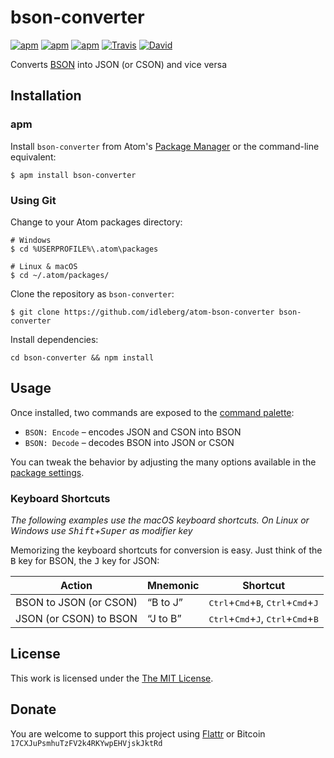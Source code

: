 # bson-converter

[![apm](https://img.shields.io/apm/l/bson-converter.svg?style=flat-square)](https://atom.io/packages/bson-converter)
[![apm](https://img.shields.io/apm/v/bson-converter.svg?style=flat-square)](https://atom.io/packages/bson-converter)
[![apm](https://img.shields.io/apm/dm/bson-converter.svg?style=flat-square)](https://atom.io/packages/bson-converter)
[![Travis](https://img.shields.io/travis/idleberg/atom-bson-converter.svg?style=flat-square)](https://travis-ci.org/idleberg/atom-bson-converter)
[![David](https://img.shields.io/david/dev/idleberg/atom-bson-converter.svg?style=flat-square)](https://david-dm.org/idleberg/atom-bson-converter?type=dev)

Converts [BSON](http://bsonspec.org/) into JSON (or CSON) and vice versa

## Installation

### apm

Install `bson-converter` from Atom's [Package Manager](http://flight-manual.atom.io/using-atom/sections/atom-packages/) or the command-line equivalent:

`$ apm install bson-converter`

### Using Git

Change to your Atom packages directory:

```
# Windows
$ cd %USERPROFILE%\.atom\packages

# Linux & macOS
$ cd ~/.atom/packages/
```

Clone the repository as `bson-converter`:

```
$ git clone https://github.com/idleberg/atom-bson-converter bson-converter
```

Install dependencies:

```
cd bson-converter && npm install
```

## Usage

Once installed, two commands are exposed to the [command palette](http://flight-manual.atom.io/getting-started/sections/atom-basics/#_command_palette):

* `BSON: Encode` – encodes JSON and CSON into BSON
* `BSON: Decode` – decodes BSON into JSON or CSON

You can tweak the behavior by adjusting the many options available in the [package settings](http://flight-manual.atom.io/using-atom/sections/atom-packages/#package-settings).

### Keyboard Shortcuts

*The following examples use the macOS keyboard shortcuts. On Linux or Windows use <kbd>Shift</kbd>+<kbd>Super</kbd> as modifier key*

Memorizing the keyboard shortcuts for conversion is easy. Just think of the <kbd>B</kbd> key for BSON, the <kbd>J</kbd> key for JSON:

Action                 | Mnemonic | Shortcut
-----------------------|----------|-----------------------------------------------------------------------------------------
BSON to JSON (or CSON) | “B to J” | <kbd>Ctrl</kbd>+<kbd>Cmd</kbd>+<kbd>B</kbd>, <kbd>Ctrl</kbd>+<kbd>Cmd</kbd>+<kbd>J</kbd>
JSON (or CSON) to BSON | “J to B” | <kbd>Ctrl</kbd>+<kbd>Cmd</kbd>+<kbd>J</kbd>, <kbd>Ctrl</kbd>+<kbd>Cmd</kbd>+<kbd>B</kbd>

## License

This work is licensed under the [The MIT License](LICENSE.md).

## Donate

You are welcome to support this project using [Flattr](https://flattr.com/submit/auto?user_id=idleberg&url=https://github.com/idleberg/atom-bson-converter) or Bitcoin `17CXJuPsmhuTzFV2k4RKYwpEHVjskJktRd`
